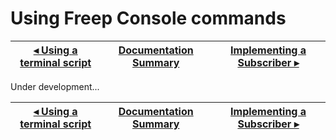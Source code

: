 # Using Freep Console commands

[◂ Using a terminal script](02-using-terminal-script.md) | [Documentation Summary](index.md) | [Implementing a Subscriber ▸](04-implementing-a-subscriber.md)
-- | -- | --

Under development...

[◂ Using a terminal script](02-using-terminal-script.md) | [Documentation Summary](index.md) | [Implementing a Subscriber ▸](04-implementing-a-subscriber.md)
-- | -- | --
